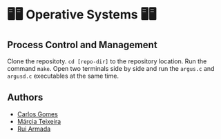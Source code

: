 # 🖥️🖥️ Operative Systems 🖥️🖥️

## Process Control and Management
Clone the repositoty.
`cd [repo-dir]` to the repository location.
Run the command `make`.
Open two terminals side by side and run the `argus.c` and `argusd.c` executables at the same time.

## Authors
* [Carlos Gomes](https://github.com/CGDEX)
* [Márcia Teixeira](https://github.com/teixeiramarcia)
* [Rui Armada](https://github.com/RuiArmada)

